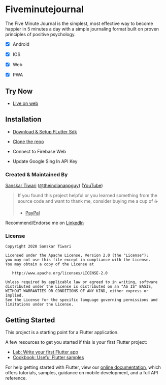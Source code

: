# Fiveminutejournal

The Five Minute Journal is the simplest, most effective way to become happier in 5 minutes a day with a simple journaling format built on proven principles of positive psychology.


- [x] Android
- [x] IOS
- [x] Web
- [x] PWA


## Try Now

* [Live on web](https://fiveminutejournal.web.app/)

## Installation

* [Download & Setup FLutter Sdk](https://flutter.dev/docs/get-started/install)

* [Clone the repo](https://help.github.com/en/github/creating-cloning-and-archiving-repositories/cloning-a-repository)

* Connect to Firebase Web 

* Update Google Sing In API Key

### Created & Maintained By

[Sanskar Tiwari](https://github.com/theindianappguy) ([@theindianappguy](https://twitter.com/Theindianappguy)) ([YouTube](https://www.youtube.com/c/SanskarTiwari))

> If you found this project helpful or you learned something from the source code and want to thank me, consider buying me a cup of :coffee:
>
> - [PayPal](https://paypal.me/iamsanskartiwari)

Recommend/Endorse me on [LinkedIn](https://www.linkedin.com/in/lamsanskar/)

### License

    Copyright 2020 Sanskar Tiwari

    Licensed under the Apache License, Version 2.0 (the "License");
    you may not use this file except in compliance with the License.
    You may obtain a copy of the License at

       http://www.apache.org/licenses/LICENSE-2.0

    Unless required by applicable law or agreed to in writing, software
    distributed under the License is distributed on an "AS IS" BASIS,
    WITHOUT WARRANTIES OR CONDITIONS OF ANY KIND, either express or implied.
    See the License for the specific language governing permissions and
    limitations under the License.

## Getting Started

This project is a starting point for a Flutter application.

A few resources to get you started if this is your first Flutter project:

- [Lab: Write your first Flutter app](https://flutter.dev/docs/get-started/codelab)
- [Cookbook: Useful Flutter samples](https://flutter.dev/docs/cookbook)

For help getting started with Flutter, view our
[online documentation](https://flutter.dev/docs), which offers tutorials,
samples, guidance on mobile development, and a full API reference.
